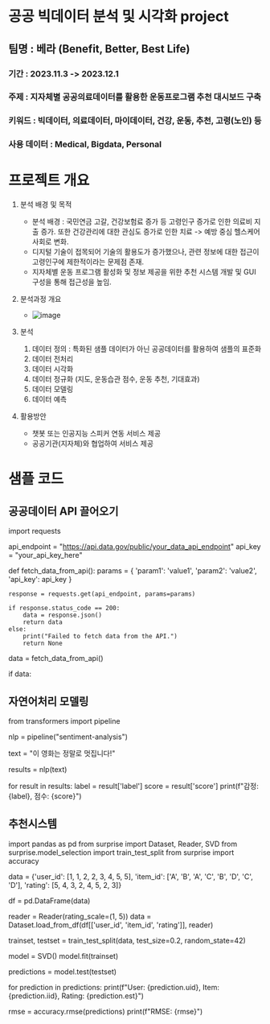 # 공공 빅데이터 분석 및 시각화 project

## 팀명 : 베라 (Benefit, Better, Best Life) 
### 기간 : 2023.11.3 -> 2023.12.1
### 주제 : 지자체별 공공의료데이터를 활용한 운동프로그램 추천 대시보드 구축
### 키워드 : 빅데이터, 의료데이터, 마이데이터, 건강, 운동, 추천, 고령(노인) 등
### 사용 데이터 : Medical, Bigdata, Personal


# 프로젝트 개요 
1. 분석 배경 및 목적
   - 분석 배경 : 국민연금 고갈, 건강보험료 증가 등 고령인구 증가로 인한 의료비 지출 증가. 또한 건강관리에 대한 관심도 증가로 인한 치료 -> 예방 중심 헬스케어 사회로 변화.
   - 디지털 기술이 접목되어 기술의 활용도가 증가했으나, 관련 정보에 대한 접근이 고령인구에 제한적이라는 문제점 존재.
   - 지자체별 운동 프로그램 활성화 및 정보 제공을 위한 추천 시스템 개발 및 GUI 구성을 통해 접근성을 높임.
     
2. 분석과정 개요
   - ![image](https://github.com/songmac/2023-Sesac-Project-Silver/assets/113491089/cbd0c65b-6e02-47e6-a95d-24696dc197a9)
3. 분석
   1) 데이터 정의 : 특화된 샘플 데이터가 아닌 공공데이터를 활용하여 샘플의 표준화
   2) 데이터 전처리
   3) 데이터 시각화
   4) 데이터 정규화 (지도, 운동습관 점수, 운동 추천, 기대효과)
   5) 데이터 모델링 
   6) 데이터 예측
      
4. 활용방안
   - 챗봇 또는 인공지능 스피커 연동 서비스 제공
   - 공공기관(지자체)와 협업하여 서비스 제공

# 샘플 코드
## 공공데이터 API 끌어오기
import requests

api_endpoint = "https://api.data.gov/public/your_data_api_endpoint"
api_key = "your_api_key_here"

def fetch_data_from_api():
    params = {
        'param1': 'value1',
        'param2': 'value2',
        'api_key': api_key
    }

    response = requests.get(api_endpoint, params=params)

    if response.status_code == 200:
        data = response.json()
        return data
    else:
        print("Failed to fetch data from the API.")
        return None

data = fetch_data_from_api()

if data:


## 자연어처리 모델링
from transformers import pipeline

nlp = pipeline("sentiment-analysis")

text = "이 영화는 정말로 멋집니다!"

results = nlp(text)

for result in results:
    label = result['label']
    score = result['score']
    print(f"감정: {label}, 점수: {score}")


## 추천시스템 

import pandas as pd
from surprise import Dataset, Reader, SVD
from surprise.model_selection import train_test_split
from surprise import accuracy

data = {'user_id': [1, 1, 2, 2, 3, 4, 5, 5],
        'item_id': ['A', 'B', 'A', 'C', 'B', 'D', 'C', 'D'],
        'rating': [5, 4, 3, 2, 4, 5, 2, 3]}

df = pd.DataFrame(data)

reader = Reader(rating_scale=(1, 5))
data = Dataset.load_from_df(df[['user_id', 'item_id', 'rating']], reader)

trainset, testset = train_test_split(data, test_size=0.2, random_state=42)

model = SVD()
model.fit(trainset)

predictions = model.test(testset)

for prediction in predictions:
    print(f"User: {prediction.uid}, Item: {prediction.iid}, Rating: {prediction.est}")

rmse = accuracy.rmse(predictions)
print(f"RMSE: {rmse}")




